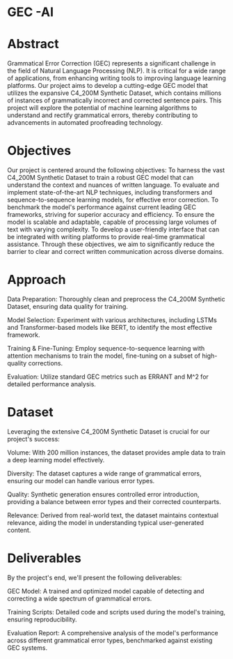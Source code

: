 # GEC -AI

# Abstract
Grammatical Error Correction (GEC) represents a significant challenge in the field of Natural Language Processing (NLP). 
It is critical for a wide range of applications, from enhancing writing tools to improving language learning platforms. 
Our project aims to develop a cutting-edge GEC model that utilizes the expansive C4_200M Synthetic Dataset, which contains millions of instances of grammatically incorrect and corrected sentence pairs.
This project will explore the potential of machine learning algorithms to understand and rectify grammatical errors, thereby contributing to advancements in automated proofreading technology.

# Objectives
Our project is centered around the following objectives:
To harness the vast C4_200M Synthetic Dataset to train a robust GEC model that can understand the context and nuances of written language.
To evaluate and implement state-of-the-art NLP techniques, including transformers and sequence-to-sequence learning models, for effective error correction.
To benchmark the model's performance against current leading GEC frameworks, striving for superior accuracy and efficiency.
To ensure the model is scalable and adaptable, capable of processing large volumes of text with varying complexity.
To develop a user-friendly interface that can be integrated with writing platforms to provide real-time grammatical assistance.
Through these objectives, we aim to significantly reduce the barrier to clear and correct written communication across diverse domains.

# Approach
Data Preparation:
Thoroughly clean and preprocess the C4_200M Synthetic Dataset, ensuring data quality for training.

Model Selection:
Experiment with various architectures, including LSTMs and Transformer-based models like BERT, to identify the most effective framework.

Training & Fine-Tuning:
Employ sequence-to-sequence learning with attention mechanisms to train the model, fine-tuning on a subset of high-quality corrections.

Evaluation:
Utilize standard GEC metrics such as ERRANT and M^2 for detailed performance analysis.

# Dataset

Leveraging the extensive C4_200M Synthetic Dataset is crucial for our project's success:


Volume: With 200 million instances, the dataset provides ample data to train a deep learning model effectively.

Diversity: The dataset captures a wide range of grammatical errors, ensuring our model can handle various error types.

Quality: Synthetic generation ensures controlled error introduction, providing a balance between error types and their corrected counterparts.

Relevance: Derived from real-world text, the dataset maintains contextual relevance, aiding the model in understanding typical user-generated content.

# Deliverables
By the project's end, we'll present the following deliverables:

GEC Model: A trained and optimized model capable of detecting and correcting a wide spectrum of grammatical errors.

Training Scripts: Detailed code and scripts used during the model's training, ensuring reproducibility.

Evaluation Report: A comprehensive analysis of the model's performance across different grammatical error types, benchmarked against existing GEC systems.


